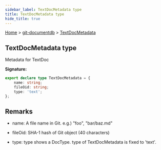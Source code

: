 ```yaml
---
sidebar_label: TextDocMetadata type
title: TextDocMetadata type
hide_title: true
---
```


[Home](./index.md) &gt; [git-documentdb](./git-documentdb.md) &gt; [TextDocMetadata](./git-documentdb.textdocmetadata.md)

## TextDocMetadata type

Metadata for TextDoc

<b>Signature:</b>

```typescript
export declare type TextDocMetadata = {
    name: string;
    fileOid: string;
    type: 'text';
};
```

## Remarks

- name: A file name in Git. e.g.) "foo", "bar/baz.md"

- fileOid: SHA-1 hash of Git object (40 characters)

- type: type shows a DocType. type of TextDocMetadata is fixed to 'text'.

